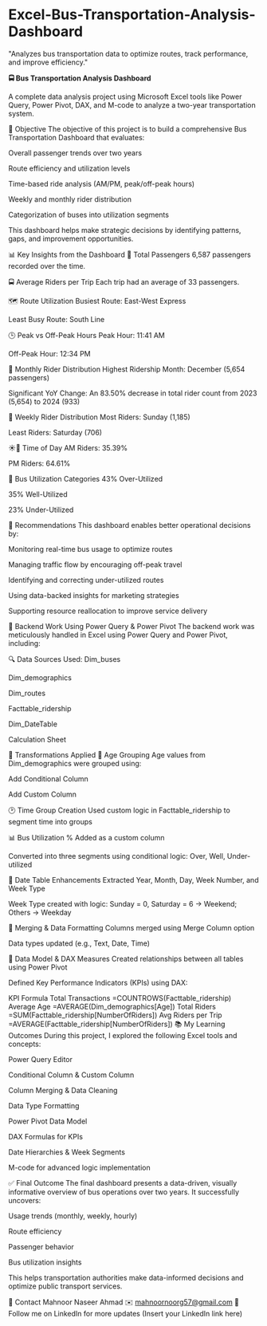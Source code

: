 # Excel-Bus-Transportation-Analysis-Dashboard
"Analyzes bus transportation data to optimize routes, track performance, and improve efficiency."

**🚍 Bus Transportation Analysis Dashboard**

A complete data analysis project using Microsoft Excel tools like Power Query, Power Pivot, DAX, and M-code to analyze a two-year transportation system.

📌 Objective
The objective of this project is to build a comprehensive Bus Transportation Dashboard that evaluates:

Overall passenger trends over two years

Route efficiency and utilization levels

Time-based ride analysis (AM/PM, peak/off-peak hours)

Weekly and monthly rider distribution

Categorization of buses into utilization segments

This dashboard helps make strategic decisions by identifying patterns, gaps, and improvement opportunities.

📊 Key Insights from the Dashboard
👥 Total Passengers
6,587 passengers recorded over the time.

🚍 Average Riders per Trip
Each trip had an average of 33 passengers.

🗺️ Route Utilization
Busiest Route: East-West Express

Least Busy Route: South Line

🕒 Peak vs Off-Peak Hours
Peak Hour: 11:41 AM

Off-Peak Hour: 12:34 PM

📅 Monthly Rider Distribution
Highest Ridership Month: December (5,654 passengers)

Significant YoY Change: An 83.50% decrease in total rider count from 2023 (5,654) to 2024 (933)

📆 Weekly Rider Distribution
Most Riders: Sunday (1,185)

Least Riders: Saturday (706)

☀️🌙 Time of Day
AM Riders: 35.39%

PM Riders: 64.61%

🔄 Bus Utilization Categories
43% Over-Utilized

35% Well-Utilized

23% Under-Utilized

🧠 Recommendations
This dashboard enables better operational decisions by:

Monitoring real-time bus usage to optimize routes

Managing traffic flow by encouraging off-peak travel

Identifying and correcting under-utilized routes

Using data-backed insights for marketing strategies

Supporting resource reallocation to improve service delivery

🧰 Backend Work Using Power Query & Power Pivot
The backend work was meticulously handled in Excel using Power Query and Power Pivot, including:

🔍 Data Sources Used:
Dim_buses

Dim_demographics

Dim_routes

Facttable_ridership

Dim_DateTable

Calculation Sheet

🔧 Transformations Applied
🧓 Age Grouping
Age values from Dim_demographics were grouped using:

Add Conditional Column

Add Custom Column

🕑 Time Group Creation
Used custom logic in Facttable_ridership to segment time into groups

📊 Bus Utilization %
Added as a custom column

Converted into three segments using conditional logic: Over, Well, Under-utilized

📆 Date Table Enhancements
Extracted Year, Month, Day, Week Number, and Week Type

Week Type created with logic: Sunday = 0, Saturday = 6 → Weekend; Others → Weekday

🔄 Merging & Data Formatting
Columns merged using Merge Column option

Data types updated (e.g., Text, Date, Time)

🔗 Data Model & DAX Measures
Created relationships between all tables using Power Pivot

Defined Key Performance Indicators (KPIs) using DAX:

KPI	Formula
Total Transactions	=COUNTROWS(Facttable_ridership)
Average Age	=AVERAGE(Dim_demographics[Age])
Total Riders	=SUM(Facttable_ridership[NumberOfRiders])
Avg Riders per Trip	=AVERAGE(Facttable_ridership[NumberOfRiders])
📚 My Learning Outcomes
During this project, I explored the following Excel tools and concepts:

Power Query Editor

Conditional Column & Custom Column

Column Merging & Data Cleaning

Data Type Formatting

Power Pivot Data Model

DAX Formulas for KPIs

Date Hierarchies & Week Segments

M-code for advanced logic implementation

✅ Final Outcome
The final dashboard presents a data-driven, visually informative overview of bus operations over two years. It successfully uncovers:

Usage trends (monthly, weekly, hourly)

Route efficiency

Passenger behavior

Bus utilization insights

This helps transportation authorities make data-informed decisions and optimize public transport services.

📧 Contact
Mahnoor Naseer Ahmad
✉️ mahnoornoorg57@gmail.com
🔗 Follow me on LinkedIn for more updates
(Insert your LinkedIn link here)


